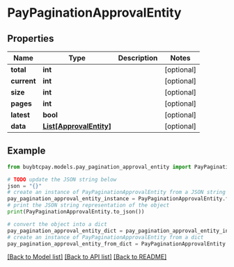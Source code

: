 # PayPaginationApprovalEntity


## Properties

Name | Type | Description | Notes
------------ | ------------- | ------------- | -------------
**total** | **int** |  | [optional] 
**current** | **int** |  | [optional] 
**size** | **int** |  | [optional] 
**pages** | **int** |  | [optional] 
**latest** | **bool** |  | [optional] 
**data** | [**List[ApprovalEntity]**](ApprovalEntity.md) |  | [optional] 

## Example

```python
from buybtcpay.models.pay_pagination_approval_entity import PayPaginationApprovalEntity

# TODO update the JSON string below
json = "{}"
# create an instance of PayPaginationApprovalEntity from a JSON string
pay_pagination_approval_entity_instance = PayPaginationApprovalEntity.from_json(json)
# print the JSON string representation of the object
print(PayPaginationApprovalEntity.to_json())

# convert the object into a dict
pay_pagination_approval_entity_dict = pay_pagination_approval_entity_instance.to_dict()
# create an instance of PayPaginationApprovalEntity from a dict
pay_pagination_approval_entity_from_dict = PayPaginationApprovalEntity.from_dict(pay_pagination_approval_entity_dict)
```
[[Back to Model list]](../README.md#documentation-for-models) [[Back to API list]](../README.md#documentation-for-api-endpoints) [[Back to README]](../README.md)


